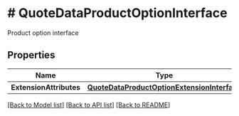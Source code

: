 # # QuoteDataProductOptionInterface
Product option interface

## Properties 


Name | Type | Description | Notes
------------ | ------------- | ------------- | -------------
**ExtensionAttributes**| [**QuoteDataProductOptionExtensionInterface**](QuoteDataProductOptionExtensionInterface.md) |   | [optional]


[[Back to Model list]](../../README.md#models) [[Back to API list]](../../README.md#endpoints) [[Back to README]](../../README.md)


